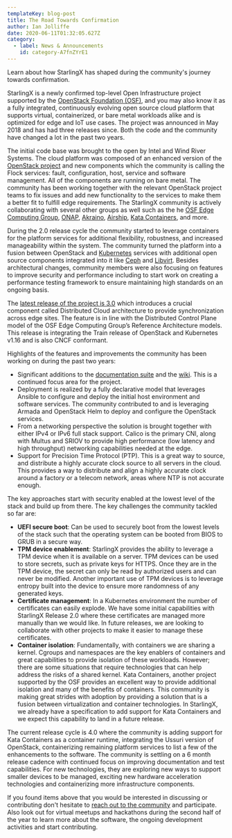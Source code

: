 ```yaml
---
templateKey: blog-post
title: The Road Towards Confirmation
author: Ian Jolliffe
date: 2020-06-11T01:32:05.627Z
category: 
  - label: News & Announcements
    id: category-A7fnZYrE1
---
```


Learn about how StarlingX has shaped during the community's journey towards confirmation. <!-- more -->

StarlingX is a newly confirmed top-level Open Infrastructure project supported by the [OpenStack Foundation (OSF)](https://osf.dev), and you may also know it as a fully integrated, continuously evolving open source cloud platform that supports virtual, containerized, or bare metal workloads alike and is optimized for edge and IoT use cases. The project was announced in May 2018 and has had three releases since. Both the code and the community have changed a lot in the past two years.

The initial code base was brought to the open by Intel and Wind River Systems. The cloud platform was composed of an enhanced version of the [OpenStack project](https://www.openstack.org/) and new components which the community is calling the Flock services: fault, configuration, host, service and software management. All of the components are running on bare metal. The community has been working together with the relevant OpenStack project teams to fix issues and add new functionality to the services to make them a better fit to fulfill edge requirements. The StarlingX community is actively collaborating with several other groups as well such as the he [OSF Edge Computing Group](https://wiki.openstack.org/wiki/Edge_Computing_Group?_ga=2.95113439.2133490747.1591635131-61533541.1515512744), [ONAP](https://www.onap.org/), [Akraino](https://www.lfedge.org/projects/akraino/), [Airship](https://www.airshipit.org/), [Kata Containers](https://katacontainers.io/), and more.

During the 2.0 release cycle the community started to leverage containers for the platform services for additional flexibility, robustness, and increased manageability within the system. The community turned the platform into a fusion between OpenStack and [Kubernetes](https://kubernetes.io/) services with additional open source components integrated into it like [Ceph](https://ceph.io/) and [Libvirt](https://libvirt.org/). Besides architectural changes, community members were also focusing on features to improve security and performance including to start work on creating a performance testing framework to ensure maintaining high standards on an ongoing basis.

The [latest release of the project is 3.0](https://www.starlingx.io/blog/starlingx-release-3/) which introduces a crucial component called Distributed Cloud architecture to provide synchronization across edge sites. The feature is in line with the Distributed Control Plane model of the OSF Edge Computing Group’s Reference Architecture models. This release is integrating the Train release of OpenStack and Kubernetes v1.16 and is also CNCF conformant.

Highlights of the features and improvements the community has been working on during the past two years:
- Significant additions to the [documentation suite](https://docs.starlingx.io/) and the [wiki](https://wiki.openstack.org/wiki/StarlingX). This is a continued focus area for the project.
- Deployment is realized by a fully declarative model that leverages Ansible to configure and deploy the initial host environment and software services. The community contributed to and is leveraging Armada and OpenStack Helm to deploy and configure the OpenStack services.
- From a networking perspective the solution is brought together with either IPv4 or IPv6 full stack support. Calico is the primary CNI, along with Multus and SRIOV to provide high performance (low latency and high throughput) networking capabilities needed at the edge.
- Support for Precision Time Protocol (PTP). This is a great way to source, and distribute a highly accurate clock source to all servers in the cloud. This provides a way to distribute and align a highly accurate clock around a factory or a telecom network, areas where NTP is not accurate enough.

The key approaches start with security enabled at the lowest level of the stack and build up from there. The key challenges the community tackled so far are:
- **UEFI secure boot**: Can be used to securely boot from the lowest levels of the stack such that the operating system can be booted from BIOS to GRUB in a secure way.
- **TPM device enablement**: StarlingX provides the ability to leverage a TPM device when it is available on a server. TPM devices can be used to store secrets, such as private keys for HTTPS. Once they are in the TPM device, the secret can only be read by authorized users and can never be modified. Another important use of TPM devices is to leverage entropy built into the device to ensure more randomness of any generated keys.
- **Certificate management**: In a Kubernetes environment the number of certificates can easily explode. We have some initial capabilities with StarlingX Release 2.0 where these certificates are managed more manually than we would like. In future releases, we are looking to collaborate with other projects to make it easier to manage these certificates.
- **Container isolation**: Fundamentally, with containers we are sharing a kernel. Cgroups and namespaces are the key enablers of containers and great capabilities to provide isolation of these workloads. However; there are some situations that require technologies that can help address the risks of a shared kernel. Kata Containers, another project supported by the OSF provides an excellent way to provide additional isolation and many of the benefits of containers. This community is making great strides with adoption by providing a solution that is a fusion between virtualization and container technologies. In StarlingX, we already have a specification to add support for Kata Containers and we expect this capability to land in a future release.

The current release cycle is 4.0 where the community is adding support for Kata Containers as a container runtime, integrating the Ussuri version of OpenStack, containerizing remaining platform services to list a few of the enhancements to the software. The community is settling on a 6 month release cadence with continued focus on improving documentation and test capabilities. For new technologies, they are exploring new ways to support smaller devices to be managed, exciting new hardware acceleration technologies and containerizing more infrastructure components.

If you found items above that you would be interested in discussing or contributing don't hesitate to [reach out to the community](https://www.starlingx.io/community/) and participate. Also look out for virtual meetups and hackathons during the second half of the year to learn more about the software, the ongoing development activities and start contributing.
